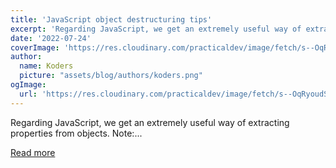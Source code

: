 ```yaml
---
title: 'JavaScript object destructuring tips'
excerpt: 'Regarding JavaScript, we get an extremely useful way of extracting properties from objects.   Note:...'
date: '2022-07-24'
coverImage: 'https://res.cloudinary.com/practicaldev/image/fetch/s--OqRyoudS--/c_imagga_scale,f_auto,fl_progressive,h_420,q_auto,w_1000/https://dev-to-uploads.s3.amazonaws.com/uploads/articles/pf1rc1ll1ngkca9qwsej.jpg'
author:
  name: Koders
  picture: "assets/blog/authors/koders.png"
ogImage:
  url: 'https://res.cloudinary.com/practicaldev/image/fetch/s--OqRyoudS--/c_imagga_scale,f_auto,fl_progressive,h_420,q_auto,w_1000/https://dev-to-uploads.s3.amazonaws.com/uploads/articles/pf1rc1ll1ngkca9qwsej.jpg'
---
```


Regarding JavaScript, we get an extremely useful way of extracting properties from objects.   Note:...

[Read more](https://dev.to/dailydevtips1/javascript-object-destructuring-tips-154c)
